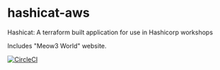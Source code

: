 # hashicat-aws
Hashicat: A terraform built application for use in Hashicorp workshops

Includes "Meow3 World" website.

[![CircleCI](https://circleci.com/gh/hashicorp/hashicat-aws.svg?style=svg)](https://circleci.com/gh/hashicorp/hashicat-aws)

